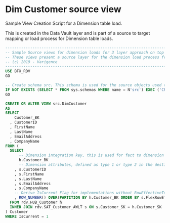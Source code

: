 # Dim Customer source view

<!-- TODO: Delete as covered in sample metadata now -->

Sample View Creation Script for a Dimension table load.

This is created in the Data Vault layer and is part of a source to target mapping or load process for Dimension table loads.

```sql
----------------------------------------------------------------------------------------------------
-- Sample Source views for dimension loads for 3 layer approach on top of the Raw Data Vault (Hub, Link, Satellite)
-- These views present a source layer for the dimension load process from Data Vault to Data Mart
-- (c) 2019 - Varigence
----------------------------------------------------------------------------------------------------
USE BFX_RDV
GO

-- Create schema src. This schema is used for the source objects used to load the next layer
IF NOT EXISTS (SELECT * FROM sys.schemas WHERE name = N'src') EXEC ('CREATE SCHEMA [src] AUTHORIZATION [dbo]')
GO

CREATE OR ALTER VIEW src.DimCustomer
AS
SELECT
    Customer_BK
  , CustomerID
  , FirstName
  , LastName
  , EmailAddress
  , CompanyName
FROM (
  SELECT
      -- Dimension integration key, this is used for fact to dimension lookups later
      h.Customer_BK
      -- Dimension attributes, defined as type 1 or type 2 in the destination table
    , s.CustomerID
    , s.FirstName
    , s.LastName
    , s.EmailAddress
    , s.CompanyName
    -- Derive IsCurrent Flag for implementations without RowEffectiveToDate/Enddating
    , ROW_NUMBER() OVER(PARTITION BY h.Customer_BK ORDER BY s.FlexRowEffectiveFromDate DESC) AS IsCurrent
  FROM rdv.HUB_Customer h
  INNER JOIN rdv.SAT_Customer_AWLT s ON s.Customer_SK = h.Customer_SK
) Customer
WHERE IsCurrent = 1
```
